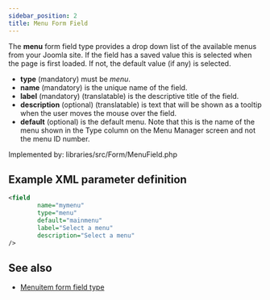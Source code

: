 ```yaml
---
sidebar_position: 2
title: Menu Form Field
---
```



The **menu** form field type provides a drop down list of the available menus from your Joomla site. If the field has a saved value this is selected when the page is first loaded. If not, the default value (if any) is selected.

- **type** (mandatory) must be *menu*.
- **name** (mandatory) is the unique name of the field.
- **label** (mandatory) (translatable) is the descriptive title of the
  field.
- **description** (optional) (translatable) is text that will be shown
  as a tooltip when the user moves the mouse over the field.
- **default** (optional) is the default menu. Note that this is the name of the menu shown in the Type column on the Menu Manager screen and not the menu ID number.

Implemented by: libraries/src/Form/MenuField.php

## Example XML parameter definition

```xml
<field
        name="mymenu" 
        type="menu" 
        default="mainmenu" 
        label="Select a menu" 
        description="Select a menu"
/>
```
## See also
* [Menuitem form field type](./menuitem.md)